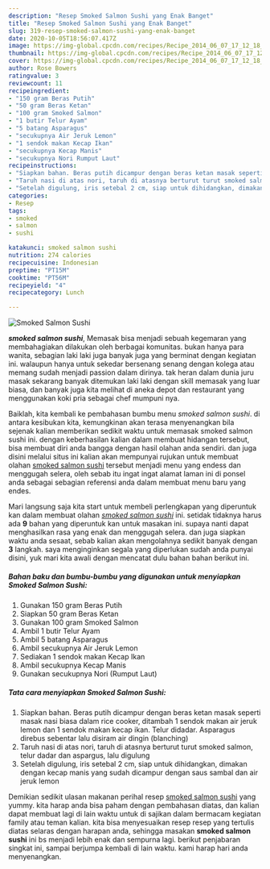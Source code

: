 ```yaml
---
description: "Resep Smoked Salmon Sushi yang Enak Banget"
title: "Resep Smoked Salmon Sushi yang Enak Banget"
slug: 319-resep-smoked-salmon-sushi-yang-enak-banget
date: 2020-10-05T18:56:07.417Z
image: https://img-global.cpcdn.com/recipes/Recipe_2014_06_07_17_12_18_261_7c541b_original_20131123_103637/751x532cq70/smoked-salmon-sushi-foto-resep-utama.jpg
thumbnail: https://img-global.cpcdn.com/recipes/Recipe_2014_06_07_17_12_18_261_7c541b_original_20131123_103637/751x532cq70/smoked-salmon-sushi-foto-resep-utama.jpg
cover: https://img-global.cpcdn.com/recipes/Recipe_2014_06_07_17_12_18_261_7c541b_original_20131123_103637/751x532cq70/smoked-salmon-sushi-foto-resep-utama.jpg
author: Rose Bowers
ratingvalue: 3
reviewcount: 11
recipeingredient:
- "150 gram Beras Putih"
- "50 gram Beras Ketan"
- "100 gram Smoked Salmon"
- "1 butir Telur Ayam"
- "5 batang Asparagus"
- "secukupnya Air Jeruk Lemon"
- "1 sendok makan Kecap Ikan"
- "secukupnya Kecap Manis"
- "secukupnya Nori Rumput Laut"
recipeinstructions:
- "Siapkan bahan. Beras putih dicampur dengan beras ketan masak seperti masak nasi biasa dalam rice cooker, ditambah 1 sendok makan air jeruk lemon dan 1 sendok makan kecap ikan. Telur didadar. Asparagus direbus sebentar lalu disiram air dingin (blanching)"
- "Taruh nasi di atas nori, taruh di atasnya berturut turut smoked salmon,  telur dadar dan aspargus,  lalu digulung"
- "Setelah digulung, iris setebal 2 cm, siap untuk dihidangkan, dimakan dengan kecap manis yang sudah dicampur dengan saus sambal dan air jeruk lemon"
categories:
- Resep
tags:
- smoked
- salmon
- sushi

katakunci: smoked salmon sushi 
nutrition: 274 calories
recipecuisine: Indonesian
preptime: "PT15M"
cooktime: "PT56M"
recipeyield: "4"
recipecategory: Lunch

---
```



![Smoked Salmon Sushi](https://img-global.cpcdn.com/recipes/Recipe_2014_06_07_17_12_18_261_7c541b_original_20131123_103637/751x532cq70/smoked-salmon-sushi-foto-resep-utama.jpg)

<b><i>smoked salmon sushi</i></b>, Memasak bisa menjadi sebuah kegemaran yang membahagiakan dilakukan oleh berbagai komunitas. bukan hanya para wanita, sebagian laki laki juga banyak juga yang berminat dengan kegiatan ini. walaupun hanya untuk sekedar bersenang senang dengan kolega atau memang sudah menjadi passion dalam dirinya. tak heran dalam dunia juru masak sekarang banyak ditemukan laki laki dengan skill memasak yang luar biasa, dan banyak juga kita melihat di aneka depot dan restaurant yang menggunakan koki pria sebagai chef mumpuni nya.

Baiklah, kita kembali ke pembahasan bumbu menu <i>smoked salmon sushi</i>. di antara kesibukan kita, kemungkinan akan terasa menyenangkan bila sejenak kalian memberikan sedikit waktu untuk memasak smoked salmon sushi ini. dengan keberhasilan kalian dalam membuat hidangan tersebut, bisa membuat diri anda bangga dengan hasil olahan anda sendiri. dan juga disini melalui situs ini kalian akan mempunyai rujukan untuk membuat olahan <u>smoked salmon sushi</u> tersebut menjadi menu yang endess dan menggugah selera, oleh sebab itu ingat ingat alamat laman ini di ponsel anda sebagai sebagian referensi anda dalam membuat menu baru yang endes.




Mari langsung saja kita start untuk membeli perlengkapan yang diperuntuk kan dalam membuat olahan <u><i>smoked salmon sushi</i></u> ini. setidak tidaknya harus ada <b>9</b> bahan yang diperuntuk kan untuk masakan ini. supaya nanti dapat menghasilkan rasa yang enak dan menggugah selera. dan juga siapkan waktu anda sesaat, sebab kalian akan mengolahnya sedikit banyak dengan <b>3</b> langkah. saya menginginkan segala yang diperlukan sudah anda punyai disini, yuk mari kita awali dengan mencatat dulu bahan bahan berikut ini.

<!--inarticleads1-->

##### Bahan baku dan bumbu-bumbu yang digunakan untuk menyiapkan Smoked Salmon Sushi:

1. Gunakan 150 gram Beras Putih
1. Siapkan 50 gram Beras Ketan
1. Gunakan 100 gram Smoked Salmon
1. Ambil 1 butir Telur Ayam
1. Ambil 5 batang Asparagus
1. Ambil secukupnya Air Jeruk Lemon
1. Sediakan 1 sendok makan Kecap Ikan
1. Ambil secukupnya Kecap Manis
1. Gunakan secukupnya Nori (Rumput Laut)




<!--inarticleads2-->

##### Tata cara menyiapkan Smoked Salmon Sushi:

1. Siapkan bahan. Beras putih dicampur dengan beras ketan masak seperti masak nasi biasa dalam rice cooker, ditambah 1 sendok makan air jeruk lemon dan 1 sendok makan kecap ikan. Telur didadar. Asparagus direbus sebentar lalu disiram air dingin (blanching)
1. Taruh nasi di atas nori, taruh di atasnya berturut turut smoked salmon,  telur dadar dan aspargus,  lalu digulung
1. Setelah digulung, iris setebal 2 cm, siap untuk dihidangkan, dimakan dengan kecap manis yang sudah dicampur dengan saus sambal dan air jeruk lemon




Demikian sedikit ulasan makanan perihal resep <u>smoked salmon sushi</u> yang yummy. kita harap anda bisa paham dengan pembahasan diatas, dan kalian dapat membuat lagi di lain waktu untuk di sajikan dalam bermacam kegiatan family atau teman kalian. kita bisa menyesuaikan resep resep yang tertulis diatas selaras dengan harapan anda, sehingga masakan <b>smoked salmon sushi</b> ini bs menjadi lebih enak dan sempurna lagi. berikut penjabaran singkat ini, sampai berjumpa kembali di lain waktu. kami harap hari anda menyenangkan.
